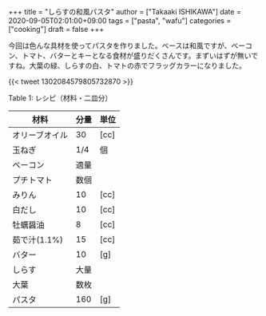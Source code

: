+++
title = "しらすの和風パスタ"
author = ["Takaaki ISHIKAWA"]
date = 2020-09-05T02:01:00+09:00
tags = ["pasta", "wafu"]
categories = ["cooking"]
draft = false
+++

今回は色んな具材を使ってパスタを作りました。ベースは和風ですが、ベーコン、トマト、バターとキーとなる食材が盛りだくさんです。まずいはずが無いですね。大葉の緑、しらすの白、トマトの赤でフラッグカラーになりました。

{{< tweet 1302084579805732870 >}}

<div class="table-caption">
  <span class="table-number">Table 1</span>:
  レシピ（材料・二皿分）
</div>

| 材料      | 分量 | 単位 |
|---------|----|----|
| オリーブオイル | 30  | [cc] |
| 玉ねぎ    | 1/4 | 個   |
| ベーコン  | 適量 |      |
| プチトマト | 数個 |      |
| みりん    | 10  | [cc] |
| 白だし    | 10  | [cc] |
| 牡蠣醤油  | 8   | [cc] |
| 茹で汁(1.1%) | 15  | [cc] |
| バター    | 10  | [g]  |
| しらす    | 大量 |      |
| 大葉      | 数枚 |      |
| パスタ    | 160 | [g]  |
